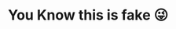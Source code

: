 <!DOCTYPE html>
<html>
    <head>
        <meta charset="uff-8">
        <meta name ="viewport" content="width=device-width,initial-scale=1">
        <title>View</title>
    </head>
<style>
    body {
background-image: url("https://c.tenor.com/WPU03WFH_sEAAAAM/dog-dance.gif");
background-repeat: no-repeat;
background-position: center;
margin-right: 500px;
background-attachment: fixed;
}
</style>
<body>
  <h1>You Know this is fake &#128540; </h1>  
  
</body>
